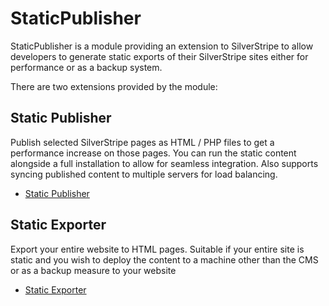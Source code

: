 # StaticPublisher

StaticPublisher is a module providing an extension to SilverStripe to allow 
developers to generate static exports of their SilverStripe sites either 
for performance or as a backup system.

There are two extensions provided by the module:

## Static Publisher

Publish selected SilverStripe pages as HTML / PHP files to get a performance 
increase on those pages. You can run the static content alongside a full 
installation to allow for seamless integration. Also supports syncing published
content to multiple servers for load balancing.

* [Static Publisher](StaticPublisher.md)

## Static Exporter

Export your entire website to HTML pages. Suitable if your entire site is 
static and you wish to deploy the content to a machine other than the CMS or
as a backup measure to your website

* [Static Exporter](StaticExporter.md)
